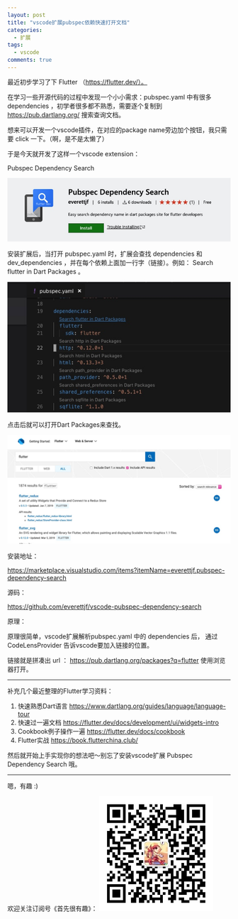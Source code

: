 ```yaml
---
layout: post
title: "vscode扩展pubspec依赖快速打开文档"
categories:
  - 扩展
tags:
  - vscode
comments: true
---
```



最近初步学习了下 Flutter （https://flutter.dev/）。


在学习一些开源代码的过程中发现一个小小需求：pubspec.yaml 中有很多 dependencies ，初学者很多都不熟悉，需要逐个复制到 https://pub.dartlang.org/ 搜索查询文档。


想来可以开发一个vscode插件，在对应的package name旁边加个按钮，我只需要 click 一下。（啊，是不是太懒了）

<!-- more -->


于是今天就开发了这样一个vscode extension：

Pubspec Dependency Search

![](/media/15528243123320.jpg)


安装扩展后，当打开 pubspec.yaml 时，扩展会查找 dependencies 和 dev_dependencies ，并在每个依赖上面加一行字（链接）。例如： Search flutter in Dart Packages 。

![](/media/15528243493141.jpg)

点击后就可以打开Dart Packages来查找。

![](/media/15528243710418.jpg)


安装地址：

https://marketplace.visualstudio.com/items?itemName=everettjf.pubspec-dependency-search

源码：

https://github.com/everettjf/vscode-pubspec-dependency-search


原理：

原理很简单，vscode扩展解析pubspec.yaml 中的 dependencies 后， 通过 CodeLensProvider 告诉vscode要加入链接的位置。

链接就是拼凑出 url ： https://pub.dartlang.org/packages?q=flutter 使用浏览器打开。



---



补充几个最近整理的Flutter学习资料：



1. 快速熟悉Dart语言 https://www.dartlang.org/guides/language/language-tour 
2. 快速过一遍文档 https://flutter.dev/docs/development/ui/widgets-intro
3. Cookbook例子操作一遍 https://flutter.dev/docs/cookbook
4. Flutter实战 https://book.flutterchina.club/



然后就开始上手实现你的想法吧～别忘了安装vscode扩展 Pubspec Dependency Search 哦。



---


嗯，有趣 :)

欢迎关注订阅号《首先很有趣》：
![](/images/fun.jpg)




